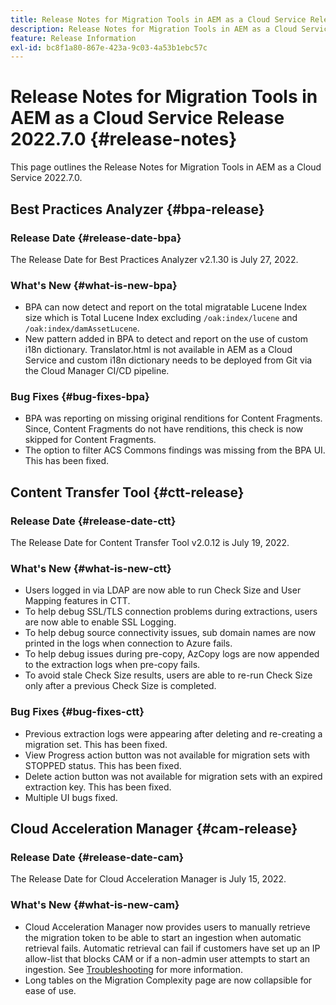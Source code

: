 ```yaml
---
title: Release Notes for Migration Tools in AEM as a Cloud Service Release 2022.7.0
description: Release Notes for Migration Tools in AEM as a Cloud Service Release 2022.7.0
feature: Release Information
exl-id: bc8f1a80-867e-423a-9c03-4a53b1ebc57c
---
```

# Release Notes for Migration Tools in AEM as a Cloud Service Release 2022.7.0 {#release-notes}

This page outlines the Release Notes for Migration Tools in AEM as a Cloud Service 2022.7.0.

## Best Practices Analyzer {#bpa-release}

### Release Date {#release-date-bpa}

The Release Date for Best Practices Analyzer v2.1.30 is July 27, 2022.

### What's New {#what-is-new-bpa}

* BPA can now detect and report on the total migratable Lucene Index size which is Total Lucene Index excluding `/oak:index/lucene` and `/oak:index/damAssetLucene`.
* New pattern added in BPA to detect and report on the use of custom i18n dictionary. Translator.html is not available in AEM as a Cloud Service and custom i18n dictionary needs to be deployed from Git via the Cloud Manager CI/CD pipeline.

### Bug Fixes {#bug-fixes-bpa}

* BPA was reporting on missing original renditions for Content Fragments. Since, Content Fragments do not have renditions, this check is now skipped for Content Fragments.
* The option to filter ACS Commons findings was missing from the BPA UI. This has been fixed.

## Content Transfer Tool {#ctt-release}

### Release Date {#release-date-ctt}

The Release Date for Content Transfer Tool v2.0.12 is July 19, 2022.

### What's New {#what-is-new-ctt}

* Users logged in via LDAP are now able to run Check Size and User Mapping features in CTT.
* To help debug SSL/TLS connection problems during extractions, users are now able to enable SSL Logging.
* To help debug source connectivity issues, sub domain names are now printed in the logs when connection to Azure fails.
* To help debug issues during pre-copy, AzCopy logs are now appended to the extraction logs when pre-copy fails.
* To avoid stale Check Size results, users are able to re-run Check Size only after a previous Check Size is completed.

### Bug Fixes {#bug-fixes-ctt}

* Previous extraction logs were appearing after deleting and re-creating a migration set. This has been fixed.
* View Progress action button was not available for migration sets with STOPPED status. This has been fixed.
* Delete action button was not available for migration sets with an expired extraction key. This has been fixed.
* Multiple UI bugs fixed.

## Cloud Acceleration Manager {#cam-release}

### Release Date {#release-date-cam}

The Release Date for Cloud Acceleration Manager is July 15, 2022.

### What's New {#what-is-new-cam}

* Cloud Acceleration Manager now provides users to manually retrieve the migration token to be able to start an ingestion when automatic retrieval fails. Automatic retrieval can fail if customers have set up an IP allow-list that blocks CAM or if a non-admin user attempts to start an ingestion. See [Troubleshooting](/help/journey-migration/content-transfer-tool/using-content-transfer-tool/ingesting-content.md#troubleshooting) for more information.
* Long tables on the Migration Complexity page are now collapsible for ease of use.
